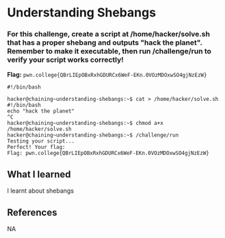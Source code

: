 # Understanding Shebangs

### For this challenge, create a script at /home/hacker/solve.sh that has a proper shebang and outputs "hack the planet". Remember to make it executable, then run /challenge/run to verify your script works correctly!

**Flag:** `pwn.college{QBrLIEpOBxRxhGDURCx6WeF-EKn.0VOzMDOxwSO4gjNzEzW}`

```
#!/bin/bash

hacker@chaining~understanding-shebangs:~$ cat > /home/hacker/solve.sh
#!/bin/bash
echo "hack the planet"
^C
hacker@chaining~understanding-shebangs:~$ chmod a+x /home/hacker/solve.sh
hacker@chaining~understanding-shebangs:~$ /challenge/run
Testing your script...
Perfect! Your flag:
Flag: pwn.college{QBrLIEpOBxRxhGDURCx6WeF-EKn.0VOzMDOxwSO4gjNzEzW}
```

## What I learned

I learnt about shebangs

## References

NA
